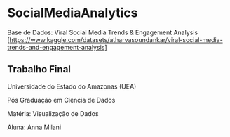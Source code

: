 # SocialMediaAnalytics

Base de Dados: Viral Social Media Trends & Engagement Analysis
[https://www.kaggle.com/datasets/atharvasoundankar/viral-social-media-trends-and-engagement-analysis]

## Trabalho Final

Universidade do Estado do Amazonas (UEA)

Pós Graduação em Ciência de Dados

Matéria: Visualização de Dados

Aluna: Anna Milani

